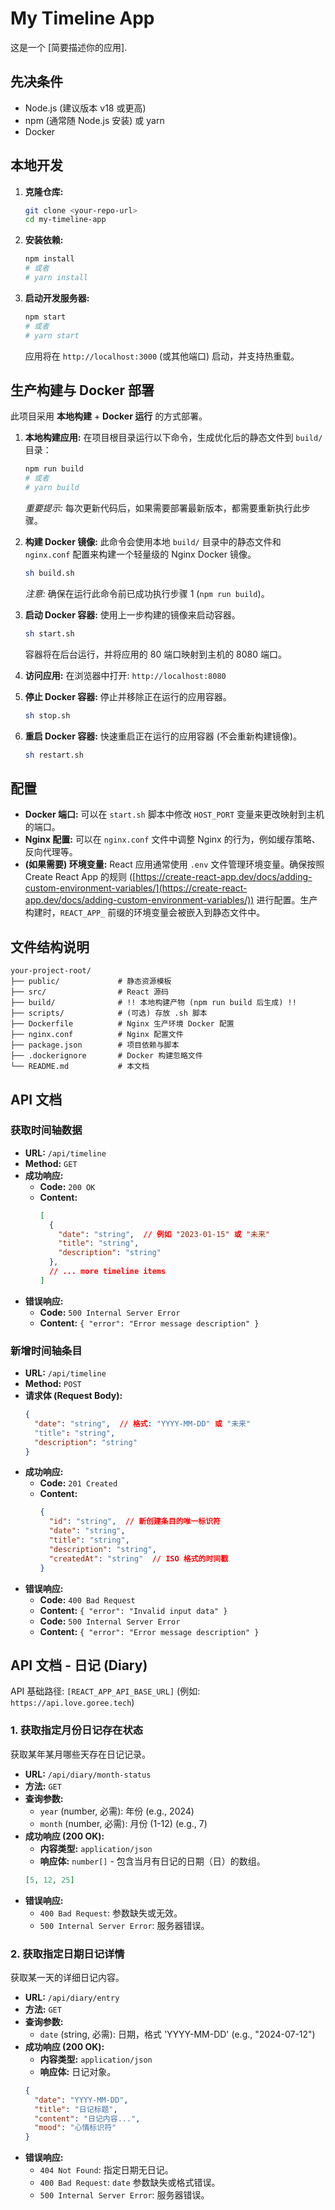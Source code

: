 # My Timeline App

这是一个 [简要描述你的应用].

## 先决条件

*   Node.js (建议版本 v18 或更高)
*   npm (通常随 Node.js 安装) 或 yarn
*   Docker

## 本地开发

1.  **克隆仓库:**
    ```bash
    git clone <your-repo-url>
    cd my-timeline-app
    ```

2.  **安装依赖:**
    ```bash
    npm install
    # 或者
    # yarn install
    ```

3.  **启动开发服务器:**
    ```bash
    npm start
    # 或者
    # yarn start
    ```
    应用将在 `http://localhost:3000` (或其他端口) 启动，并支持热重载。

## 生产构建与 Docker 部署

此项目采用 **本地构建** + **Docker 运行** 的方式部署。

1.  **本地构建应用:**
    在项目根目录运行以下命令，生成优化后的静态文件到 `build/` 目录：
    ```bash
    npm run build
    # 或者
    # yarn build
    ```
    *重要提示:* 每次更新代码后，如果需要部署最新版本，都需要重新执行此步骤。

2.  **构建 Docker 镜像:**
    此命令会使用本地 `build/` 目录中的静态文件和 `nginx.conf` 配置来构建一个轻量级的 Nginx Docker 镜像。
    ```bash
    sh build.sh
    ```
    *注意:* 确保在运行此命令前已成功执行步骤 1 (`npm run build`)。

3.  **启动 Docker 容器:**
    使用上一步构建的镜像来启动容器。
    ```bash
    sh start.sh
    ```
    容器将在后台运行，并将应用的 80 端口映射到主机的 8080 端口。

4.  **访问应用:**
    在浏览器中打开: `http://localhost:8080`

5.  **停止 Docker 容器:**
    停止并移除正在运行的应用容器。
    ```bash
    sh stop.sh
    ```

6.  **重启 Docker 容器:**
    快速重启正在运行的应用容器 (不会重新构建镜像)。
    ```bash
    sh restart.sh
    ```

## 配置

*   **Docker 端口:** 可以在 `start.sh` 脚本中修改 `HOST_PORT` 变量来更改映射到主机的端口。
*   **Nginx 配置:** 可以在 `nginx.conf` 文件中调整 Nginx 的行为，例如缓存策略、反向代理等。
*   **(如果需要) 环境变量:** React 应用通常使用 `.env` 文件管理环境变量。确保按照 Create React App 的规则 ([https://create-react-app.dev/docs/adding-custom-environment-variables/](https://create-react-app.dev/docs/adding-custom-environment-variables/)) 进行配置。生产构建时，`REACT_APP_` 前缀的环境变量会被嵌入到静态文件中。

## 文件结构说明

```
your-project-root/
├── public/             # 静态资源模板
├── src/                # React 源码
├── build/              # !! 本地构建产物 (npm run build 后生成) !!
├── scripts/            # (可选) 存放 .sh 脚本
├── Dockerfile          # Nginx 生产环境 Docker 配置
├── nginx.conf          # Nginx 配置文件
├── package.json        # 项目依赖与脚本
├── .dockerignore       # Docker 构建忽略文件
└── README.md           # 本文档
```

## API 文档

### 获取时间轴数据

* **URL:** `/api/timeline`
* **Method:** `GET`
* **成功响应:**
    * **Code:** `200 OK`
    * **Content:**
      ```json
      [
        {
          "date": "string",  // 例如 "2023-01-15" 或 "未来"
          "title": "string",
          "description": "string"
        },
        // ... more timeline items
      ]
      ```
* **错误响应:**
    * **Code:** `500 Internal Server Error`
    * **Content:** `{ "error": "Error message description" }`

### 新增时间轴条目

* **URL:** `/api/timeline`
* **Method:** `POST`
* **请求体 (Request Body):**
    ```json
    {
      "date": "string",  // 格式: "YYYY-MM-DD" 或 "未来"
      "title": "string",
      "description": "string"
    }
    ```
* **成功响应:**
    * **Code:** `201 Created`
    * **Content:** 
      ```json
      {
        "id": "string",  // 新创建条目的唯一标识符
        "date": "string",
        "title": "string",
        "description": "string",
        "createdAt": "string"  // ISO 格式的时间戳
      }
      ```
* **错误响应:**
    * **Code:** `400 Bad Request`
    * **Content:** `{ "error": "Invalid input data" }`
    * **Code:** `500 Internal Server Error`
    * **Content:** `{ "error": "Error message description" }`

## API 文档 - 日记 (Diary)

API 基础路径: `[REACT_APP_API_BASE_URL]` (例如: `https://api.love.goree.tech`)

### 1. 获取指定月份日记存在状态

获取某年某月哪些天存在日记记录。

-   **URL:** `/api/diary/month-status`
-   **方法:** `GET`
-   **查询参数:**
    -   `year` (number, 必需): 年份 (e.g., 2024)
    -   `month` (number, 必需): 月份 (1-12) (e.g., 7)
-   **成功响应 (200 OK):**
    -   **内容类型:** `application/json`
    -   **响应体:** `number[]` - 包含当月有日记的日期（日）的数组。
    ```json
    [5, 12, 25]
    ```
-   **错误响应:**
    -   `400 Bad Request`: 参数缺失或无效。
    -   `500 Internal Server Error`: 服务器错误。

### 2. 获取指定日期日记详情

获取某一天的详细日记内容。

-   **URL:** `/api/diary/entry`
-   **方法:** `GET`
-   **查询参数:**
    -   `date` (string, 必需): 日期，格式 'YYYY-MM-DD' (e.g., "2024-07-12")
-   **成功响应 (200 OK):**
    -   **内容类型:** `application/json`
    -   **响应体:** 日记对象。
    ```json
    {
      "date": "YYYY-MM-DD",
      "title": "日记标题",
      "content": "日记内容...",
      "mood": "心情标识符"
    }
    ```
-   **错误响应:**
    -   `404 Not Found`: 指定日期无日记。
    -   `400 Bad Request`: `date` 参数缺失或格式错误。
    -   `500 Internal Server Error`: 服务器错误。
